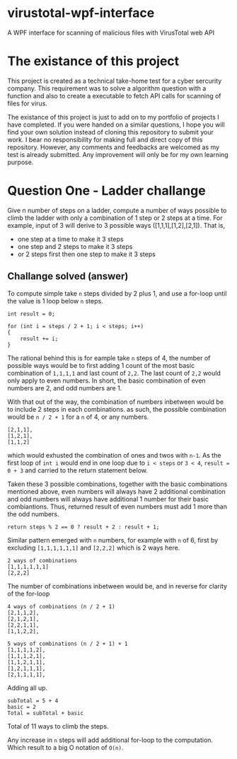 # virustotal-wpf-interface
A WPF interface for scanning of malicious files with VirusTotal web API

# The existance of this project

This project is created as a technical take-home test for a cyber sercurity company. This requirement was to solve a algorithm question with a function and also to create a executable to fetch API calls for scanning of files for virus.

The existance of this project is just to add on to my portfolio of projects I have completed. If you were handed on a similar questions, I hope you will find your own solution instead of cloning this repository to submit your work. I bear no responsibility for making full and direct copy of this repository. However, any comments and feedbacks are  welcomed as my test is already submitted. Any improvement will only be for my own learning purpose.

# Question One - Ladder challange

Give n number of steps on a ladder, compute a number of ways possible to climb the ladder with only a combination of 1 step or 2 steps at a time.
For example, input of 3 will derive to 3 possible ways ([1,1,1],[1,2],[2,1]). That is, 
- one step at a time to make it 3 steps
- one step and 2 steps to make it 3 steps
- or 2 steps first then one step to make it 3 steps

## Challange solved (answer)

To compute simple take `n` steps divided by 2 plus 1, and use a for-loop until the value is 1 loop below `n` steps.

    int result = 0;

    for (int i = steps / 2 + 1; i < steps; i++)
    {
        result += i;
    }

The rational behind this is for eample take `n` steps of 4, the number of possible ways would be to first adding 1 count of the most basic combination of `1,1,1,1` and last count of `2,2`. The last count of `2,2` would only apply to even numbers. In short, the basic combination of even numbers are 2, and odd numbers are 1. 

With that out of the way, the combination of numbers inbetween would be to include 2 steps in each combinations. as such, the possible combination would be `n / 2 + 1` for a `n` of 4, or any numbers.


    [2,1,1],
    [1,2,1],
    [1,1,2]

which would exhusted the combination of ones and twos with `n-1`. As the first loop of `int i` would end in one loop due to `i < steps` or `3 < 4`, `result = 0 + 3` and carried to the return statement below.

Taken these 3 possible combinations, together with the basic combinations mentioned above, even numbers will always have 2 additional combination and odd numbers will always have additional 1 number for their basic combiantions. Thus, returned result of even numbers must add 1 more than the odd numbers. 

    return steps % 2 == 0 ? result + 2 : result + 1;

Similar pattern emerged with `n` numbers, for example with `n` of 6, first by excluding `[1,1,1,1,1,1]` and `[2,2,2]` which is 2 ways here. 

    2 ways of combinations
    [1,1,1,1,1,1]
    [2,2,2]

The number of combinations inbetween would be, and in reverse for clarity of the for-loop

    4 ways of combinations (n / 2 + 1)
    [2,1,1,2],
    [2,1,2,1],
    [2,2,1,1],
    [1,1,2,2],
    
    5 ways of combinations (n / 2 + 1) + 1
    [1,1,1,1,2],
    [1,1,1,2,1],
    [1,1,2,1,1],
    [1,2,1,1,1],
    [2,1,1,1,1],
    
Adding all up.
 
    subTotal = 5 + 4
    basic = 2
    Total = subTotal + basic
    
Total of 11 ways to climb the steps.

Any increase in `n` steps will add additional for-loop to the computation. Which result to a big O notation of `O(n)`.
    
